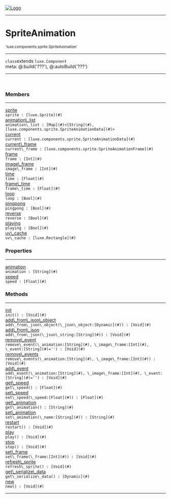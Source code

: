 
[![Logo](../../../../images/logo.png)](../../../../api/index.html)

---



<h1>SpriteAnimation</h1>
<small>`luxe.components.sprite.SpriteAnimation`</small>



---

`class`extends <code><span>luxe.Component</span></code>
<span class="meta">
<br/>meta: @:build(&#x27;???&#x27;), @:autoBuild(&#x27;???&#x27;)
</span>


---

&nbsp;
&nbsp;



<h3>Members</h3> <hr/><span class="member apipage">
                <a name="sprite"><a class="lift" href="#sprite">sprite</a></a><div class="clear"></div><code class="signature apipage">sprite : [luxe.Sprite](#)</code><br/></span>
            <span class="small_desc_flat"></span><span class="member apipage">
                <a name="animation_list"><a class="lift" href="#animation_list">animation\_list</a></a><div class="clear"></div><code class="signature apipage">animation\_list : [Map](#)&lt;[String](#), [luxe.components.sprite.SpriteAnimationData](#)&gt;</code><br/></span>
            <span class="small_desc_flat"></span><span class="member apipage">
                <a name="current"><a class="lift" href="#current">current</a></a><div class="clear"></div><code class="signature apipage">current : [luxe.components.sprite.SpriteAnimationData](#)</code><br/></span>
            <span class="small_desc_flat"></span><span class="member apipage">
                <a name="current_frame"><a class="lift" href="#current_frame">current\_frame</a></a><div class="clear"></div><code class="signature apipage">current\_frame : [luxe.components.sprite.SpriteAnimationFrame](#)</code><br/></span>
            <span class="small_desc_flat"></span><span class="member apipage">
                <a name="frame"><a class="lift" href="#frame">frame</a></a><div class="clear"></div><code class="signature apipage">frame : [Int](#)</code><br/></span>
            <span class="small_desc_flat"></span><span class="member apipage">
                <a name="image_frame"><a class="lift" href="#image_frame">image\_frame</a></a><div class="clear"></div><code class="signature apipage">image\_frame : [Int](#)</code><br/></span>
            <span class="small_desc_flat"></span><span class="member apipage">
                <a name="time"><a class="lift" href="#time">time</a></a><div class="clear"></div><code class="signature apipage">time : [Float](#)</code><br/></span>
            <span class="small_desc_flat"></span><span class="member apipage">
                <a name="frame_time"><a class="lift" href="#frame_time">frame\_time</a></a><div class="clear"></div><code class="signature apipage">frame\_time : [Float](#)</code><br/></span>
            <span class="small_desc_flat"></span><span class="member apipage">
                <a name="loop"><a class="lift" href="#loop">loop</a></a><div class="clear"></div><code class="signature apipage">loop : [Bool](#)</code><br/></span>
            <span class="small_desc_flat"></span><span class="member apipage">
                <a name="pingpong"><a class="lift" href="#pingpong">pingpong</a></a><div class="clear"></div><code class="signature apipage">pingpong : [Bool](#)</code><br/></span>
            <span class="small_desc_flat"></span><span class="member apipage">
                <a name="reverse"><a class="lift" href="#reverse">reverse</a></a><div class="clear"></div><code class="signature apipage">reverse : [Bool](#)</code><br/></span>
            <span class="small_desc_flat"></span><span class="member apipage">
                <a name="playing"><a class="lift" href="#playing">playing</a></a><div class="clear"></div><code class="signature apipage">playing : [Bool](#)</code><br/></span>
            <span class="small_desc_flat"></span><span class="member apipage">
                <a name="uv_cache"><a class="lift" href="#uv_cache">uv\_cache</a></a><div class="clear"></div><code class="signature apipage">uv\_cache : [luxe.Rectangle](#)</code><br/></span>
            <span class="small_desc_flat"></span>



<h3>Properties</h3> <hr/><span class="member apipage">
                <a name="animation"><a class="lift" href="#animation">animation</a></a> <div class="clear"></div><code class="signature apipage">animation : [String](#)</code><br/></span>
            <span class="small_desc_flat"></span><span class="member apipage">
                <a name="speed"><a class="lift" href="#speed">speed</a></a> <div class="clear"></div><code class="signature apipage">speed : [Float](#)</code><br/></span>
            <span class="small_desc_flat"></span>



<h3>Methods</h3> <hr/><span class="method apipage">
            <a name="init"><a class="lift" href="#init">init</a></a> <div class="clear"></div><code class="signature apipage">init() : [Void](#)</code><br/><span class="small_desc_flat"></span>
        </span>
    <span class="method apipage">
            <a name="add_from_json_object"><a class="lift" href="#add_from_json_object">add\_from\_json\_object</a></a> <div class="clear"></div><code class="signature apipage">add\_from\_json\_object(\_json\_object:[Dynamic](#)<span></span>) : [Void](#)</code><br/><span class="small_desc_flat"></span>
        </span>
    <span class="method apipage">
            <a name="add_from_json"><a class="lift" href="#add_from_json">add\_from\_json</a></a> <div class="clear"></div><code class="signature apipage">add\_from\_json(\_json\_string:[String](#)<span></span>) : [Void](#)</code><br/><span class="small_desc_flat"></span>
        </span>
    <span class="method apipage">
            <a name="remove_event"><a class="lift" href="#remove_event">remove\_event</a></a> <div class="clear"></div><code class="signature apipage">remove\_event(\_animation:[String](#)<span></span>, \_image\_frame:[Int](#)<span></span>, \_event:[String](#)<span>=&#x27;&#x27;</span>) : [Void](#)</code><br/><span class="small_desc_flat"></span>
        </span>
    <span class="method apipage">
            <a name="remove_events"><a class="lift" href="#remove_events">remove\_events</a></a> <div class="clear"></div><code class="signature apipage">remove\_events(\_animation:[String](#)<span></span>, \_image\_frame:[Int](#)<span></span>) : [Void](#)</code><br/><span class="small_desc_flat"></span>
        </span>
    <span class="method apipage">
            <a name="add_event"><a class="lift" href="#add_event">add\_event</a></a> <div class="clear"></div><code class="signature apipage">add\_event(\_animation:[String](#)<span></span>, \_image\_frame:[Int](#)<span></span>, \_event:[String](#)<span>=&#x27;&#x27;</span>) : [Void](#)</code><br/><span class="small_desc_flat"></span>
        </span>
    <span class="method apipage">
            <a name="get_speed"><a class="lift" href="#get_speed">get\_speed</a></a> <div class="clear"></div><code class="signature apipage">get\_speed() : [Float](#)</code><br/><span class="small_desc_flat"></span>
        </span>
    <span class="method apipage">
            <a name="set_speed"><a class="lift" href="#set_speed">set\_speed</a></a> <div class="clear"></div><code class="signature apipage">set\_speed(\_speed:[Float](#)<span></span>) : [Float](#)</code><br/><span class="small_desc_flat"></span>
        </span>
    <span class="method apipage">
            <a name="get_animation"><a class="lift" href="#get_animation">get\_animation</a></a> <div class="clear"></div><code class="signature apipage">get\_animation() : [String](#)</code><br/><span class="small_desc_flat"></span>
        </span>
    <span class="method apipage">
            <a name="set_animation"><a class="lift" href="#set_animation">set\_animation</a></a> <div class="clear"></div><code class="signature apipage">set\_animation(\_name:[String](#)<span></span>) : [String](#)</code><br/><span class="small_desc_flat"></span>
        </span>
    <span class="method apipage">
            <a name="restart"><a class="lift" href="#restart">restart</a></a> <div class="clear"></div><code class="signature apipage">restart() : [Void](#)</code><br/><span class="small_desc_flat"></span>
        </span>
    <span class="method apipage">
            <a name="play"><a class="lift" href="#play">play</a></a> <div class="clear"></div><code class="signature apipage">play() : [Void](#)</code><br/><span class="small_desc_flat"></span>
        </span>
    <span class="method apipage">
            <a name="stop"><a class="lift" href="#stop">stop</a></a> <div class="clear"></div><code class="signature apipage">stop() : [Void](#)</code><br/><span class="small_desc_flat"></span>
        </span>
    <span class="method apipage">
            <a name="set_frame"><a class="lift" href="#set_frame">set\_frame</a></a> <div class="clear"></div><code class="signature apipage">set\_frame(\_frame:[Int](#)<span></span>) : [Void](#)</code><br/><span class="small_desc_flat"></span>
        </span>
    <span class="method apipage">
            <a name="refresh_sprite"><a class="lift" href="#refresh_sprite">refresh\_sprite</a></a> <div class="clear"></div><code class="signature apipage">refresh\_sprite() : [Void](#)</code><br/><span class="small_desc_flat"></span>
        </span>
    <span class="method apipage">
            <a name="get_serialize_data"><a class="lift" href="#get_serialize_data">get\_serialize\_data</a></a> <div class="clear"></div><code class="signature apipage">get\_serialize\_data() : [Dynamic](#)</code><br/><span class="small_desc_flat"></span>
        </span>
    <span class="method apipage">
            <a name="new"><a class="lift" href="#new">new</a></a> <div class="clear"></div><code class="signature apipage">new() : [Void](#)</code><br/><span class="small_desc_flat"></span>
        </span>
    





---

&nbsp;
&nbsp;
&nbsp;
&nbsp;